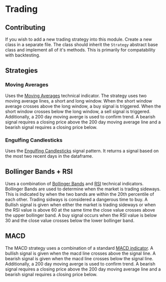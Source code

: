 # Trading
## Contributing
If you wish to add a new trading strategy into this module. Create a new class in a separate file. The class should inherit the `Strategy` abstract base class and implement all of it's methods. This is primarily for compatability with backtesting.  

## Strategies

### Moving Averages
Uses the [Moving Averages](https://www.investopedia.com/terms/m/movingaverage.asp#:~:text=A%20moving%20average%20is%20a,price%20trends%20for%20specific%20securities.) technical indicator. The strategy uses two moving average lines, a short and long window. When the short window average crosses above the long window, a buy signal is triggered. When the short window crosses below the long window, a sell signal is triggered. Additionally, a 200 day moving averge is used to confirm trend. A bearish signal requires a closing price above the 200 day moving average line and a bearish signal requires a closing price below.

### Engulfing Candlesticks
Uses the [Engulfing Candlesticks](https://www.investopedia.com/terms/b/bullishengulfingpattern.asp) signal pattern. It returns a signal based on the most two recent days in the dataframe.

## Bollinger Bands + RSI
Uses a combination of [Bollinger Bands](https://www.investopedia.com/terms/b/bollingerbands.asp) and [RSI](https://www.investopedia.com/articles/active-trading/042114/overbought-or-oversold-use-relative-strength-index-find-out.asp) technical indicators. Bollinger Bands are used to determine when the market is trading sideways. This is indicated by when the two bands are within the 20th percentile of each other. Trading sidways is considered a dangerous time to buy. A Bullish signal is given when either the market is trading sideways or when the RSI value is above 60 at the same time the close value crosses above the upper bollinger band. A buy signal occurs when the RSI value is below 30 and the close value crosses below the lower bollinger band.

## MACD
The MACD strategy uses a combination of a standard [MACD indicator](https://www.investopedia.com/terms/m/macd.asp). A bullish signal is given when the macd line crosses above the signal line. A bearish signal is given when the macd line crosses below the signal line. Additionally, a 200 day moving averge is used to confirm trend. A bearish signal requires a closing price above the 200 day moving average line and a bearish signal requires a closing price below.